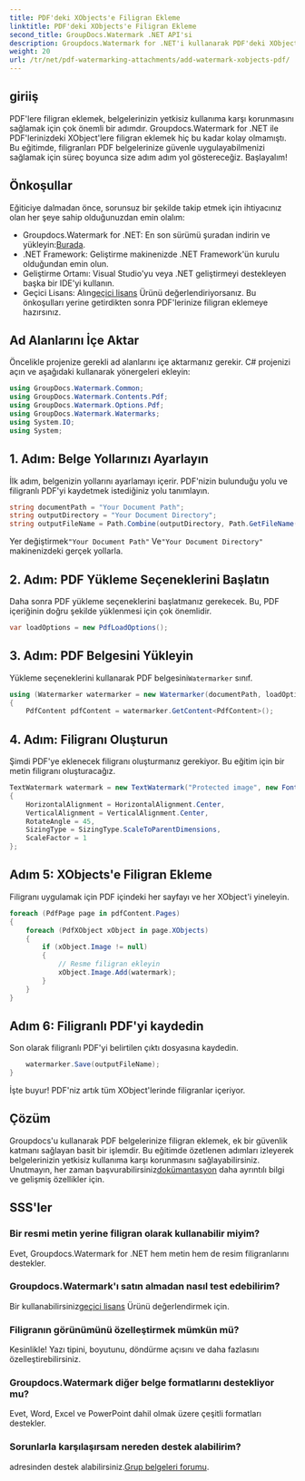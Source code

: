 ```yaml
---
title: PDF'deki XObjects'e Filigran Ekleme
linktitle: PDF'deki XObjects'e Filigran Ekleme
second_title: GroupDocs.Watermark .NET API'si
description: Groupdocs.Watermark for .NET'i kullanarak PDF'deki XObjects'e nasıl filigran ekleyeceğinizi öğrenin. Kolay uygulama için adım adım kılavuzumuzu izleyin.
weight: 20
url: /tr/net/pdf-watermarking-attachments/add-watermark-xobjects-pdf/
---
```

## giriiş
PDF'lere filigran eklemek, belgelerinizin yetkisiz kullanıma karşı korunmasını sağlamak için çok önemli bir adımdır. Groupdocs.Watermark for .NET ile PDF'lerinizdeki XObject'lere filigran eklemek hiç bu kadar kolay olmamıştı. Bu eğitimde, filigranları PDF belgelerinize güvenle uygulayabilmenizi sağlamak için süreç boyunca size adım adım yol göstereceğiz. Başlayalım!
## Önkoşullar
Eğiticiye dalmadan önce, sorunsuz bir şekilde takip etmek için ihtiyacınız olan her şeye sahip olduğunuzdan emin olalım:
-  Groupdocs.Watermark for .NET: En son sürümü şuradan indirin ve yükleyin:[Burada](https://releases.groupdocs.com/Watermark/net/).
- .NET Framework: Geliştirme makinenizde .NET Framework'ün kurulu olduğundan emin olun.
- Geliştirme Ortamı: Visual Studio'yu veya .NET geliştirmeyi destekleyen başka bir IDE'yi kullanın.
-  Geçici Lisans: Alın[geçici lisans](https://purchase.groupdocs.com/temporary-license/) Ürünü değerlendiriyorsanız.
Bu önkoşulları yerine getirdikten sonra PDF'lerinize filigran eklemeye hazırsınız.
## Ad Alanlarını İçe Aktar
Öncelikle projenize gerekli ad alanlarını içe aktarmanız gerekir. C# projenizi açın ve aşağıdaki kullanarak yönergeleri ekleyin:
```csharp
using GroupDocs.Watermark.Common;
using GroupDocs.Watermark.Contents.Pdf;
using GroupDocs.Watermark.Options.Pdf;
using GroupDocs.Watermark.Watermarks;
using System.IO;
using System;
```
## 1. Adım: Belge Yollarınızı Ayarlayın
İlk adım, belgenizin yollarını ayarlamayı içerir. PDF'nizin bulunduğu yolu ve filigranlı PDF'yi kaydetmek istediğiniz yolu tanımlayın.
```csharp
string documentPath = "Your Document Path";
string outputDirectory = "Your Document Directory";
string outputFileName = Path.Combine(outputDirectory, Path.GetFileName(documentPath));
```
 Yer değiştirmek`"Your Document Path"` Ve`"Your Document Directory"` makinenizdeki gerçek yollarla.
## 2. Adım: PDF Yükleme Seçeneklerini Başlatın
Daha sonra PDF yükleme seçeneklerini başlatmanız gerekecek. Bu, PDF içeriğinin doğru şekilde yüklenmesi için çok önemlidir.
```csharp
var loadOptions = new PdfLoadOptions();
```
## 3. Adım: PDF Belgesini Yükleyin
Yükleme seçeneklerini kullanarak PDF belgesini`Watermarker` sınıf.
```csharp
using (Watermarker watermarker = new Watermarker(documentPath, loadOptions))
{
    PdfContent pdfContent = watermarker.GetContent<PdfContent>();
```
## 4. Adım: Filigranı Oluşturun
Şimdi PDF'ye eklenecek filigranı oluşturmanız gerekiyor. Bu eğitim için bir metin filigranı oluşturacağız.
```csharp
TextWatermark watermark = new TextWatermark("Protected image", new Font("Arial", 8))
{
    HorizontalAlignment = HorizontalAlignment.Center,
    VerticalAlignment = VerticalAlignment.Center,
    RotateAngle = 45,
    SizingType = SizingType.ScaleToParentDimensions,
    ScaleFactor = 1
};
```
## Adım 5: XObjects'e Filigran Ekleme
Filigranı uygulamak için PDF içindeki her sayfayı ve her XObject'i yineleyin.
```csharp
foreach (PdfPage page in pdfContent.Pages)
{
    foreach (PdfXObject xObject in page.XObjects)
    {
        if (xObject.Image != null)
        {
            // Resme filigran ekleyin
            xObject.Image.Add(watermark);
        }
    }
}
```
## Adım 6: Filigranlı PDF'yi kaydedin
Son olarak filigranlı PDF'yi belirtilen çıktı dosyasına kaydedin.
```csharp
    watermarker.Save(outputFileName);
}
```
İşte buyur! PDF'niz artık tüm XObject'lerinde filigranlar içeriyor.
## Çözüm
 Groupdocs'u kullanarak PDF belgelerinize filigran eklemek, ek bir güvenlik katmanı sağlayan basit bir işlemdir. Bu eğitimde özetlenen adımları izleyerek belgelerinizin yetkisiz kullanıma karşı korunmasını sağlayabilirsiniz. Unutmayın, her zaman başvurabilirsiniz[dokümantasyon](https://tutorials.groupdocs.com/Watermark/net/) daha ayrıntılı bilgi ve gelişmiş özellikler için.
## SSS'ler
### Bir resmi metin yerine filigran olarak kullanabilir miyim?
Evet, Groupdocs.Watermark for .NET hem metin hem de resim filigranlarını destekler.
### Groupdocs.Watermark'ı satın almadan nasıl test edebilirim?
 Bir kullanabilirsiniz[geçici lisans](https://purchase.groupdocs.com/temporary-license/) Ürünü değerlendirmek için.
### Filigranın görünümünü özelleştirmek mümkün mü?
Kesinlikle! Yazı tipini, boyutunu, döndürme açısını ve daha fazlasını özelleştirebilirsiniz.
### Groupdocs.Watermark diğer belge formatlarını destekliyor mu?
Evet, Word, Excel ve PowerPoint dahil olmak üzere çeşitli formatları destekler.
### Sorunlarla karşılaşırsam nereden destek alabilirim?
 adresinden destek alabilirsiniz.[Grup belgeleri forumu](https://forum.groupdocs.com/c/watermark/19).